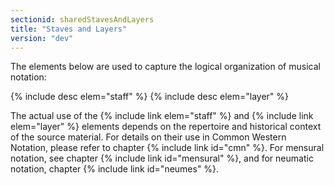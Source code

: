 ```yaml
---
sectionid: sharedStavesAndLayers
title: "Staves and Layers"
version: "dev"
---
```


The elements below are used to capture the logical organization of musical notation:

{% include desc elem="staff" %}
{% include desc elem="layer" %}

The actual use of the {% include link elem="staff" %} and {% include link elem="layer" %} elements depends on the repertoire and historical context of the source material. For details on their use in Common Western Notation, please refer to chapter {% include link id="cmn" %}. For mensural notation, see chapter {% include link id="mensural" %}, and for neumatic notation, chapter {% include link id="neumes" %}.
